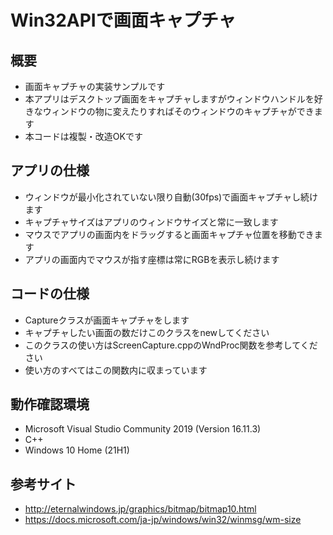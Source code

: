 # Win32APIで画面キャプチャ
## 概要
- 画面キャプチャの実装サンプルです
- 本アプリはデスクトップ画面をキャプチャしますがウィンドウハンドルを好きなウィンドウの物に変えたりすればそのウィンドウのキャプチャができます
- 本コードは複製・改造OKです
## アプリの仕様
- ウィンドウが最小化されていない限り自動(30fps)で画面キャプチャし続けます
- キャプチャサイズはアプリのウィンドウサイズと常に一致します
- マウスでアプリの画面内をドラッグすると画面キャプチャ位置を移動できます
- アプリの画面内でマウスが指す座標は常にRGBを表示し続けます
## コードの仕様
- Captureクラスが画面キャプチャをします
- キャプチャしたい画面の数だけこのクラスをnewしてください
- このクラスの使い方はScreenCapture.cppのWndProc関数を参考してください
- 使い方のすべてはこの関数内に収まっています
## 動作確認環境
- Microsoft Visual Studio Community 2019 (Version 16.11.3)
- C++
- Windows 10 Home (21H1)
## 参考サイト
- http://eternalwindows.jp/graphics/bitmap/bitmap10.html
- https://docs.microsoft.com/ja-jp/windows/win32/winmsg/wm-size
